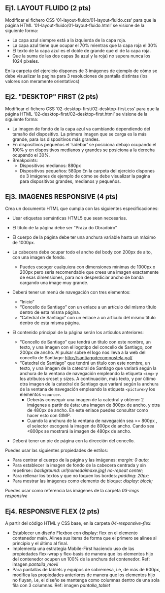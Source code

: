 ﻿
## Ej1. LAYOUT FLUIDO (**2 pts**)

Modificar el fichero CSS ‘01-layout-fluido/01-layout-fluido.css’ para que la página HTML ‘01-layout-fluido/01-layout-fluido.html’
se visione de la siguiente forma:
   - La capa azul siempre está a la izquierda de la capa roja.
   - La capa azul tiene que ocupar el 70% mientras que la capa roja el 30%
   - El texto de la capa azul es el doble de grande que el de la capa roja.
   - Que la suma de las dos capas (la azul y la roja) no supera nunca los 1024 píxeles.
	
En la carpeta del ejercicio dispones de 3 imágenes de ejemplo de cómo se debe visualizar la pagina para 3 resoluciones de pantalla distintas (los valores son meramente orientativos)


## Ej2. "DESKTOP" FIRST (**2 pts**)

Modificar el fichero CSS ‘02-desktop-first/02-desktop-first.css’ para que la página HTML ‘02-desktop-first/02-desktop-first.html’
se visione de la siguiente forma:
   - La imagen de fondo de la capa azul va cambiando dependiendo del tamaño del dispositivo. La primera imagen que se carga es la más grande, para los dispositivos más grandes.
   - En dispositivos pequeños el ‘sidebar’ se posiciona debajo ocupando el 100% y en dispositivos medianos y grandes se posiciona a la derecha ocupando el 30%.
   - Breakpoints:
		- Dispositivos medianos: 880px
		- Dispositivos pequeños: 580px
En la carpeta del ejercicio dispones de 3 imágenes de ejemplo de cómo se debe visualizar la pagina para dispositivos grandes, medianos y pequeños.



## Ej3. IMAGENES RESPONSIVE (**4 pts**)

Crea un documento HTML  que cumpla con las siguientes especificaciones:
   - Usar etiquetas semánticas HTML5 que sean necesarias.
   - El título de la página debe ser “Praza do Obradoiro”
   - El cuerpo de la página debe ter una anchura variable hasta un máximo de 1000px.
   - La cabecera debe ocupar todo el ancho del body con 200px de alto, con una imagen de fondo.
		- Puedes escoger cualquiera con dimensiones mínimas de 1000px x 200px pero sería recomendable que crees una imagen exactamente de esas dimensiones, para non desperdiciar ancho de banda cargando una image muy grande.
   - Deberá tener un menú de navegación con tres elementos:
		- “Inicio”
		- “Concello de Santiago” con un enlace a un artículo del mismo título dentro de esta misma página.
		- “Catedral de Santiago” con un enlace a un artículo del mismo título dentro de esta misma página.
   - El contenido principal de la página serán los artículos anteriores:
		- “Concello de Santiago” que tendrá un título con este nombre, un texto, y una imagen con el logotipo del concello de Santiago, con 200px de ancho. Al pulsar sobre el logo nos lleva a la web del concello de Santiago: http://santiagodecompostela.gal/
		- “Catedral de Santiago” que tendrá un título con este nombre, un texto, y una imagen de la catedral de Santiago que variará según la anchura de la ventana de navegación empleando la etiqueta `<img>` y los atributos srcset y sizes. A continuación, más texto, y por último otra imagen de la catedral de Santiago que variará según la anchura de la ventana de navegación empleando la etiqueta `<picture>`y los elementos `<source>`.
			- Deberás conseguir una imagen de la catedral y obtener 2 imágenes a partir de ésta: una imagen de 800px de ancho, y otra de 480px de ancho. En este enlace puedes consultar como hacer esto con GIMP.
			- Cuando la anchura de la ventana de navegación sea >= 800px , el selector escogerá la imagen de 800px de ancho. Cando  sea <800px se mostrará la imagen de 480px de ancho. 

   - Deberá tener un pie de página con la dirección del concello.
   
Puedes usar las siguientes propiedades de estilos:
   - Para centrar el cuerpo de la página y las imágenes:  *margin: 0 auto;*
   - Para establecer la imagen de fondo de la cabecera centrada y sin repetirse::  *background: url(nomedaimaxe.jpg) no-repeat center;*
   - Para rellenar los textos y que no toquen los bordes:  *padding: 20px;*
   - Para mostrar las imágenes como elemento de bloque:  *display: block;*

Puedes usar como referencia las imágenes de la carpeta *03-imgs responsive*

## Ej4. RESPONSIVE FLEX (**2 pts**)

A partir del código HTML y CSS base, en la carpeta *04-responsive-flex*:
   - Establecer un diseño Flexbox con display: flex en el elemento contenedor main. Alinea sus items de forma que el primero se alinee al principio y el último al final.
   - Implementa una estrategia Mobile-First haciendo uso de las propiedades flex-wrap y flex-basis de manera que los elementos hijo del contenedor ocupen un 100% de la anchura del contenedor. Ref: imagen *pantalla_movil*
   - Para pantallas de tablets y equipos de sobremesa, i.e, de más de 600px, modifica las propiedades anteriores de manera que los elementos hijo no fluyan, i.e, el diseño se mantenga como columnas dentro de una sola fila con 3 columnas. Ref: imagen *pantalla_tablet*
